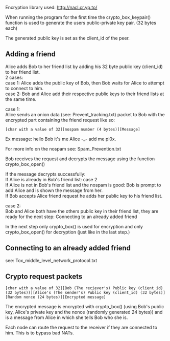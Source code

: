 Encryption library used: http://nacl.cr.yp.to/


When running the program for the first time the crypto_box_keypair() function is used to 
generate the users public-private key pair. (32 bytes each)

The generated public key is set as the client_id of the peer.

Adding a friend
---------------

Alice adds Bob to her friend list by adding his 32 byte public key (client_id) to her friend list.  
2 cases:  
case 1: Alice adds the public key of Bob, then Bob waits for Alice to attempt to connect to him.  
case 2: Bob and Alice add their respective public keys to their friend lists at the same time.  
    
case 1:  
Alice sends an onion data (see: Prevent_tracking.txt) packet to Bob with the encrypted part containing the friend request like so:  
```
[char with a value of 32][nospam number (4 bytes)][Message]
```

Ex message: hello Bob it's me Alice -_- add me pl0x.

For more info on the nospam see: Spam_Prevention.txt
        
Bob receives the request and decrypts the message using the function crypto_box_open()
        
If the message decrypts successfully:   
If Alice is already in Bob's friend list: case 2  
If Alice is not in Bob's friend list and the nospam is good: Bob is prompt to add Alice and is shown the message from her.  
If Bob accepts Alice friend request he adds her public key to his friend list.  

case 2:  
Bob and Alice both have the others public key in their friend list, they are ready for the next step:   Connecting to an already added friend

In the next step only crypto_box() is used for encryption and only crypto_box_open() for decryption (just like in the last step.)


Connecting to an already added friend
-------------------------------------

see: Tox_middle_level_network_protocol.txt

Crypto request packets
--------------------------------------

```
[char with a value of 32][Bob (The reciever's) Public key (client_id) (32 bytes))][Alice's (The sender's) Public key (client_id) (32 bytes)][Random nonce (24 bytes)][Encrypted message]
```

The encrypted message is encrypted with crypto_box() (using Bob's public key, Alice's private key and the nonce (randomly generated 24 bytes)) and is a message from Alice in which she tells Bob who she is.

Each node can route the request to the receiver if they are connected to him. This is to bypass bad NATs.
